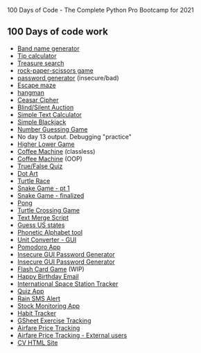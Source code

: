 100 Days of Code - The Complete Python Pro Bootcamp for 2021

## 100 Days of code work
- [Band name generator](/beginner/day-1/)
- [Tip calculator](/beginner/day-2/)
- [Treasure search](/beginner/day-3/)
- [rock-paper-scissors game](/beginner/day-4/)
- [password generator](/beginner/day-5/) (insecure/bad)
- [Escape maze](/beginner/day-6/)
- [hangman](/beginner/day-7/)
- [Ceasar Cipher](/beginner/day-8/)
- [Blind/Silent Auction](/beginner/day-9/)
- [Simple Text Calculator](/beginner/day-10/)
- [Simple Blackjack](/beginner/day-11/)
- [Number Guessing Game](/beginner/day-12/)
- No day 13 output. Debugging "practice"
- [Higher Lower Game](/beginner/day-14/)
- [Coffee Machine](/intermediate/day-15/main.py) (classless)
- [Coffee Machine](/intermediate/day-16/main.py) (OOP)
- [True/False Quiz](/intermediate/day-17/main.py)
- [Dot Art](/intermediate/day-18/main.py)
- [Turtle Race](/intermediate/day-19/main.py)
- [Snake Game - pt 1](/intermediate/day-20/main.py)
- [Snake Game - finalized](/intermediate/day-21/main.py)
- [Pong](/intermediate/day-22/)
- [Turtle Crossing Game](/intermediate/day-23/)
- [Text Merge Script](/intermediate/day-24/)
- [Guess US states](/intermediate/day-25/)
- [Phonetic Alphabet tool](/intermediate/day-26/)
- [Unit Converter - GUI](/intermediate/day-27/)
- [Pomodoro App](/intermediate/day-28/)
- [Insecure GUI Password Generator](/intermediate/day-29/)
- [Insecure GUI Password Generator](/intermediate/day-30/)
- [Flash Card Game](/intermediate/day-31/) (WIP)
- [Happy Birthday Email](day-32/)
- [International Space Station Tracker](day-33/)
- [Quiz App](day-34/)
- [Rain SMS Alert](day-35/)
- [Stock Monitoring App](day-36/)
- [Habit Tracker](day-37/)
- [GSheet Exercise Tracking](day-38/)
- [Airfare Price Tracking](day-39/)
- [Airfare Price Tracking - External users](day-40/)
- [CV HTML Site](day-41/)
